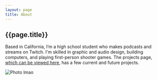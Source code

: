 ```yaml
---
layout: page
title: About
---
```


## {{page.title}}

Based in California, I’m a high school student who makes podcasts and streams on Twitch. I'm skilled in graphic and audio design, building computers, and playing first-person shooter games. The projects page, [which can be viewed here](/projects), has a few current and future projects.

![Photo lmao](https://i.kym-cdn.com/entries/icons/mobile/000/026/692/epic.jpg)
